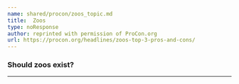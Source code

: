 ```yaml
---
name: shared/procon/zoos_topic.md
title:  Zoos 
type: noResponse
author: reprinted with permission of ProCon.org
url: https://procon.org/headlines/zoos-top-3-pros-and-cons/ 
---
```


###  Should zoos exist?

---

